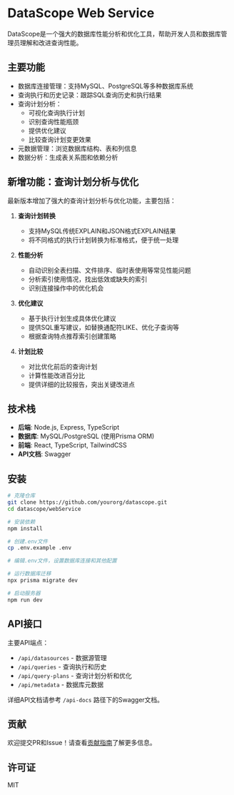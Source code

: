 # DataScope Web Service

DataScope是一个强大的数据库性能分析和优化工具，帮助开发人员和数据库管理员理解和改进查询性能。

## 主要功能

- 数据库连接管理：支持MySQL、PostgreSQL等多种数据库系统
- 查询执行和历史记录：跟踪SQL查询历史和执行结果
- 查询计划分析：
  - 可视化查询执行计划
  - 识别查询性能瓶颈
  - 提供优化建议
  - 比较查询计划变更效果
- 元数据管理：浏览数据库结构、表和列信息
- 数据分析：生成表关系图和依赖分析

## 新增功能：查询计划分析与优化

最新版本增加了强大的查询计划分析与优化功能，主要包括：

1. **查询计划转换**
   - 支持MySQL传统EXPLAIN和JSON格式EXPLAIN结果
   - 将不同格式的执行计划转换为标准格式，便于统一处理

2. **性能分析**
   - 自动识别全表扫描、文件排序、临时表使用等常见性能问题
   - 分析索引使用情况，找出低效或缺失的索引
   - 识别连接操作中的优化机会

3. **优化建议**
   - 基于执行计划生成具体优化建议
   - 提供SQL重写建议，如替换通配符LIKE、优化子查询等
   - 根据查询特点推荐索引创建策略

4. **计划比较**
   - 对比优化前后的查询计划
   - 计算性能改进百分比
   - 提供详细的比较报告，突出关键改进点

## 技术栈

- **后端**: Node.js, Express, TypeScript
- **数据库**: MySQL/PostgreSQL (使用Prisma ORM)
- **前端**: React, TypeScript, TailwindCSS
- **API文档**: Swagger

## 安装

```bash
# 克隆仓库
git clone https://github.com/yourorg/datascope.git
cd datascope/webService

# 安装依赖
npm install

# 创建.env文件
cp .env.example .env

# 编辑.env文件，设置数据库连接和其他配置

# 运行数据库迁移
npx prisma migrate dev

# 启动服务器
npm run dev
```

## API接口

主要API端点：

- `/api/datasources` - 数据源管理
- `/api/queries` - 查询执行和历史
- `/api/query-plans` - 查询计划分析和优化
- `/api/metadata` - 数据库元数据

详细API文档请参考 `/api-docs` 路径下的Swagger文档。

## 贡献

欢迎提交PR和Issue！请查看[贡献指南](CONTRIBUTING.md)了解更多信息。

## 许可证

MIT